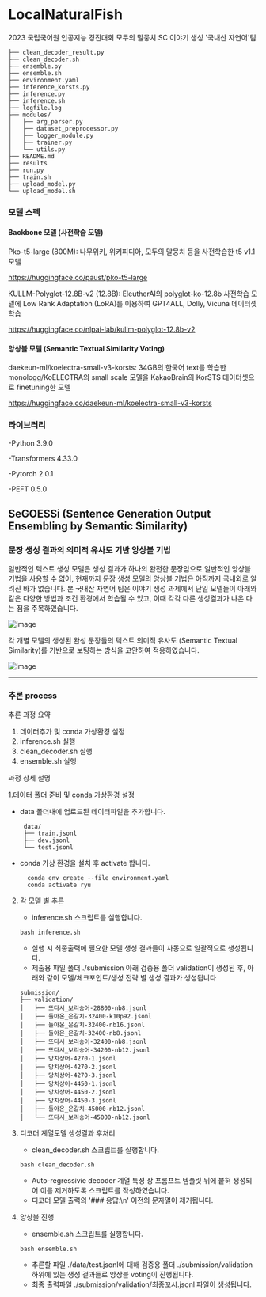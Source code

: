 # LocalNaturalFish

2023 국립국어원 인공지능 경진대회 모두의 말뭉치 SC 이야기 생성 '국내산 자연어'팀

```
├── clean_decoder_result.py
├── clean_decoder.sh
├── ensemble.py
├── ensemble.sh
├── environment.yaml
├── inference_korsts.py
├── inference.py
├── inference.sh
├── logfile.log
├── modules/
│   ├── arg_parser.py
│   ├── dataset_preprocessor.py
│   ├── logger_module.py
│   ├── trainer.py
│   └── utils.py
├── README.md
├── results
├── run.py
├── train.sh
├── upload_model.py
└── upload_model.sh
```

###	모델 스펙

#### Backbone 모델 (사전학습 모델)

Pko-t5-large (800M): 나무위키, 위키피디아, 모두의 말뭉치 등을 사전학습한 t5 v1.1 모델

https://huggingface.co/paust/pko-t5-large

KULLM-Polyglot-12.8B-v2 (12.8B):  EleutherAI의 polyglot-ko-12.8b 사전학습 모델에 Low Rank Adaptation (LoRA)를 이용하여 GPT4ALL, Dolly, Vicuna 데이터셋 학습

https://huggingface.co/nlpai-lab/kullm-polyglot-12.8b-v2



#### 앙상블 모델 (Semantic Textual Similarity Voting)


daekeun-ml/koelectra-small-v3-korsts: 34GB의 한국어 text를 학습한 monologg/KoELECTRA의 small scale 모델을 KakaoBrain의 KorSTS 데이터셋으로 finetuning한 모델

https://huggingface.co/daekeun-ml/koelectra-small-v3-korsts

###	라이브러리

-Python 3.9.0

-Transformers 4.33.0 

-Pytorch 2.0.1 

-PEFT 0.5.0 

## SeGOESSi (Sentence Generation Output Ensembling by Semantic Similarity)

<h3>문장 생성 결과의 의미적 유사도 기반 앙상블 기법</h3>

일반적인 텍스트 생성 모델은 생성 결과가 하나의 완전한 문장임으로 일반적인 앙상블 기법을 사용할 수 없어, 현재까지 문장 생성 모델의 앙상블 기법은 아직까지 국내외로 알려진 바가 없습니다. 
본 국내산 자연어 팀은 이야기 생성 과제에서 단일 모델들이 아래와 같은 다양한 방법과 조건 환경에서 학습될 수 있고, 이때 각각 다른 생성결과가 나온 다는 점을 주목하였습니다.

![image](https://github.com/JuHyng/GCULocalNaturalFish/assets/90828283/7ae21f7b-6279-4092-bb17-cfb1444cf741)


각 개별 모델의 생성된 완성 문장들의 텍스트 의미적 유사도 (Semantic Textual Similarity)를 기반으로 보팅하는 방식을 고안하여 적용하였습니다. 

![image](https://github.com/JuHyng/GCULocalNaturalFish/assets/90828283/58c02c6b-762f-4873-a5f3-1b4c6627e202)




---

### 추론 process

추론 과정 요약
1. 데이터추가 및 conda 가상환경 설정
2. inference.sh 실행
3. clean_decoder.sh 실행
4. ensemble.sh 실행 

과정 상세 설명

1.데이터 폴더 준비 및 conda 가상환경 설정
   - data 폴더내에 업로드된 데이터파일을 추가합니다.
     ```
      data/
      ├── train.jsonl
      ├── dev.jsonl
      └── test.jsonl
     ```
   - conda 가상 환경을 설치 후 activate 합니다.
     ```
       conda env create --file environment.yaml
       conda activate ryu
     ```

2. 각 모델 별 추론
   - inference.sh 스크립트를 실행합니다.
   ```
   bash inference.sh
   ```
   - 실행 시 최종출력에 필요한 모델 생성 결과들이 자동으로 일괄적으로 생성됩니다.
   - 제출용 파일 폴더 ./submission 아래 검증용 폴더 validation이 생성된 후, 아래와 같이 모델/체크포인트/생성 전략 별 생성 결과가 생성됩니다
   ```
   submission/
   ├── validation/
   │   ├── 또다시_보리숭어-28800-nb8.jsonl
   │   ├── 돌아온_은갈치-32400-k10p92.jsonl
   │   ├── 돌아온_은갈치-32400-nb16.jsonl
   │   ├── 돌아온_은갈치-32400-nb8.jsonl
   │   ├── 또다시_보리숭어-32400-nb8.jsonl
   │   ├── 또다시_보리숭어-34200-nb12.jsonl
   │   ├── 망치상어-4270-1.jsonl
   │   ├── 망치상어-4270-2.jsonl
   │   ├── 망치상어-4270-3.jsonl
   │   ├── 망치상어-4450-1.jsonl
   │   ├── 망치상어-4450-2.jsonl
   │   ├── 망치상어-4450-3.jsonl
   │   ├── 돌아온_은갈치-45000-nb12.jsonl
   │   └── 또다시_보리숭어-45000-nb12.jsonl
   ```

3. 디코더 계열모델 생성결과 후처리
   - clean_decoder.sh 스크립트를 실행합니다.
     
   ```
   bash clean_decoder.sh
   ```
   
   - Auto-regressivie decoder 계열 특성 상 프롬프트 템플릿 뒤에 붙혀 생성되어 이를 제거하도록 스크립트를 작성하였습니다.
   - 디코더 모델 출력의 '### 응답:\\n' 이전의 문자열이 제거됩니다.

4. 앙상블 진행
   - ensemble.sh 스크립트를 실행합니다.
     
   ```
   bash ensemble.sh
   ```
   
   - 추론할 파일 ./data/test.jsonl에 대해 검증용 폴더 ./submission/validation 하위에 있는 생성 결과들로 앙상블 voting이 진행됩니다.
   - 최종 출력파일 ./submission/validation/최종꼬시.jsonl 파일이 생성됩니다.

